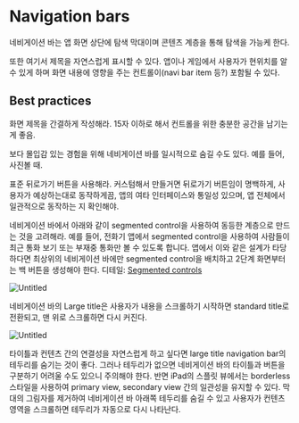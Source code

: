 # Navigation bars

네비게이션 바는 앱 화면 상단에 탐색 막대이며 콘텐츠 계층을 통해 탐색을 가능케 한다.

또한 여기서 제목을 자연스럽게 표시할 수 있다. 앱이나 게임에서 사용자가 현위치를 알 수 있게 하며 화면 내용에 영향을 주는 컨트롤이(navi bar item 등?) 포함될 수 있다.

## Best practices

화면 제목을 간결하게 작성해라. 15자 이하로 해서 컨트롤을 위한 충분한 공간을 남기는 게 좋음.

보다 몰입감 있는 경험을 위해 네비게이션 바를 일시적으로 숨길 수도 있다. 예를 들어, 사진볼 때.

표준 뒤로가기 버튼을 사용해라. 커스텀해서 만들거면 뒤로가기 버튼임이 명백하게, 사용자가 예상하는대로 동작하게끔, 앱의 여타 인터페이스와 통일성 있으며, 앱 전체에서 일관적으로 동작하는 지 확인해야.

네비게이션 바에서 아래와 같이 segmented control을 사용하여 동등한 계층으로 만드는 것을 고려해라. 예를 들어, 전화기 앱에서 segmented control을 사용하여 사람들이 최근 통화 보기 또는 부재중 통화만 볼 수 있도록 합니다. 앱에서 이와 같은 설계가 타당하다면 최상위의 네비게이션 바에만 segmented control을 배치하고 2단계 화면부터는 백 버튼을 생성해야 한다. 디테일: [Segmented controls](https://developer.apple.com/design/human-interface-guidelines/components/selection-and-input/segmented-controls)

![Untitled](https://s3-us-west-2.amazonaws.com/secure.notion-static.com/9598c8e5-5500-442d-8ec4-aab3d2771506/Untitled.jpeg)

네비게이션 바의 Large title은 사용자가 내용을 스크롤하기 시작하면 standard title로 전환되고, 맨 위로 스크롤하면 다시 커진다.

![Untitled](https://s3-us-west-2.amazonaws.com/secure.notion-static.com/d1ac1279-c7ad-45f6-b710-7a38c2d83d12/Untitled.jpeg)

타이틀과 컨텐츠 간의 연결성을 자연스럽게 하고 싶다면 large title navigation bar의 테두리를 숨기는 것이 좋다. 그러나 테두리가 없으면 네비게이션 바의 타이틀과 버튼을 구분하기 어려울 수도 있으니 주의해야 한다. 반면 iPad의 스플릿 뷰에서는 borderless 스타일을 사용하여 primary view, secondary view 간의 일관성을 유지할 수 있다. 막대의 그림자를 제거하여 네비게이션 바 아래쪽 테두리를 숨길 수 있고 사용자가 컨텐츠 영역을 스크롤하면 테두리가 자동으로 다시 나타난다.
